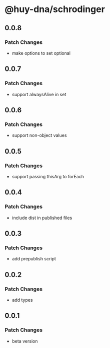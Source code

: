 # @huy-dna/schrodinger

## 0.0.8

### Patch Changes

- make options to set optional

## 0.0.7

### Patch Changes

- support alwaysAlive in set

## 0.0.6

### Patch Changes

- support non-object values

## 0.0.5

### Patch Changes

- support passing thisArg to forEach

## 0.0.4

### Patch Changes

- include dist in published files

## 0.0.3

### Patch Changes

- add prepublish script

## 0.0.2

### Patch Changes

- add types

## 0.0.1

### Patch Changes

- beta version
